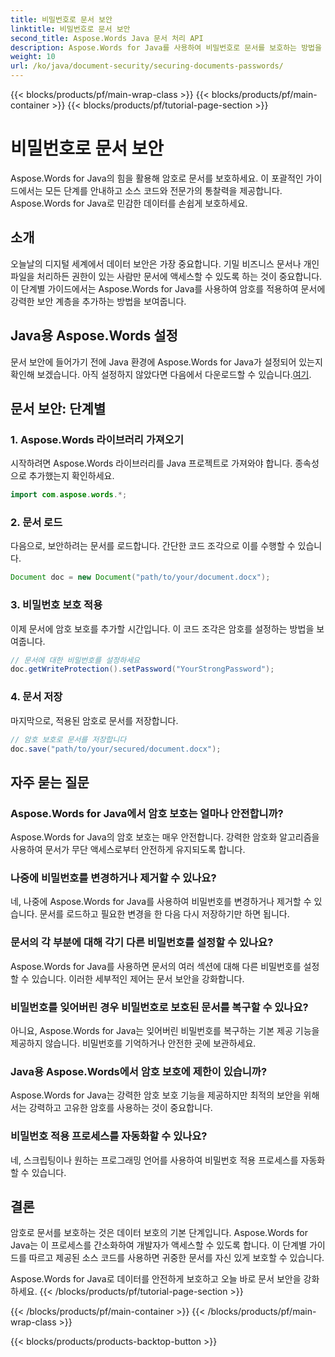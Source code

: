```yaml
---
title: 비밀번호로 문서 보안
linktitle: 비밀번호로 문서 보안
second_title: Aspose.Words Java 문서 처리 API
description: Aspose.Words for Java를 사용하여 비밀번호로 문서를 보호하는 방법을 알아보세요. 이 단계별 가이드에는 소스 코드와 전문가 팁이 포함되어 있습니다. 데이터를 보호하세요.
weight: 10
url: /ko/java/document-security/securing-documents-passwords/
---
```


{{< blocks/products/pf/main-wrap-class >}}
{{< blocks/products/pf/main-container >}}
{{< blocks/products/pf/tutorial-page-section >}}

# 비밀번호로 문서 보안


Aspose.Words for Java의 힘을 활용해 암호로 문서를 보호하세요. 이 포괄적인 가이드에서는 모든 단계를 안내하고 소스 코드와 전문가의 통찰력을 제공합니다. Aspose.Words for Java로 민감한 데이터를 손쉽게 보호하세요.


## 소개

오늘날의 디지털 세계에서 데이터 보안은 가장 중요합니다. 기밀 비즈니스 문서나 개인 파일을 처리하든 권한이 있는 사람만 문서에 액세스할 수 있도록 하는 것이 중요합니다. 이 단계별 가이드에서는 Aspose.Words for Java를 사용하여 암호를 적용하여 문서에 강력한 보안 계층을 추가하는 방법을 보여줍니다.

## Java용 Aspose.Words 설정

문서 보안에 들어가기 전에 Java 환경에 Aspose.Words for Java가 설정되어 있는지 확인해 보겠습니다. 아직 설정하지 않았다면 다음에서 다운로드할 수 있습니다.[여기](https://releases.aspose.com/words/java/).

## 문서 보안: 단계별

### 1. Aspose.Words 라이브러리 가져오기

시작하려면 Aspose.Words 라이브러리를 Java 프로젝트로 가져와야 합니다. 종속성으로 추가했는지 확인하세요.

```java
import com.aspose.words.*;
```

### 2. 문서 로드

다음으로, 보안하려는 문서를 로드합니다. 간단한 코드 조각으로 이를 수행할 수 있습니다.

```java
Document doc = new Document("path/to/your/document.docx");
```

### 3. 비밀번호 보호 적용

이제 문서에 암호 보호를 추가할 시간입니다. 이 코드 조각은 암호를 설정하는 방법을 보여줍니다.

```java
// 문서에 대한 비밀번호를 설정하세요
doc.getWriteProtection().setPassword("YourStrongPassword");
```

### 4. 문서 저장

마지막으로, 적용된 암호로 문서를 저장합니다.

```java
// 암호 보호로 문서를 저장합니다
doc.save("path/to/your/secured/document.docx");
```

## 자주 묻는 질문

### Aspose.Words for Java에서 암호 보호는 얼마나 안전합니까?

Aspose.Words for Java의 암호 보호는 매우 안전합니다. 강력한 암호화 알고리즘을 사용하여 문서가 무단 액세스로부터 안전하게 유지되도록 합니다.

### 나중에 비밀번호를 변경하거나 제거할 수 있나요?

네, 나중에 Aspose.Words for Java를 사용하여 비밀번호를 변경하거나 제거할 수 있습니다. 문서를 로드하고 필요한 변경을 한 다음 다시 저장하기만 하면 됩니다.

### 문서의 각 부분에 대해 각기 다른 비밀번호를 설정할 수 있나요?

Aspose.Words for Java를 사용하면 문서의 여러 섹션에 대해 다른 비밀번호를 설정할 수 있습니다. 이러한 세부적인 제어는 문서 보안을 강화합니다.

### 비밀번호를 잊어버린 경우 비밀번호로 보호된 문서를 복구할 수 있나요?

아니요, Aspose.Words for Java는 잊어버린 비밀번호를 복구하는 기본 제공 기능을 제공하지 않습니다. 비밀번호를 기억하거나 안전한 곳에 보관하세요.

### Java용 Aspose.Words에서 암호 보호에 제한이 있습니까?

Aspose.Words for Java는 강력한 암호 보호 기능을 제공하지만 최적의 보안을 위해서는 강력하고 고유한 암호를 사용하는 것이 중요합니다.

### 비밀번호 적용 프로세스를 자동화할 수 있나요?

네, 스크립팅이나 원하는 프로그래밍 언어를 사용하여 비밀번호 적용 프로세스를 자동화할 수 있습니다.

## 결론

암호로 문서를 보호하는 것은 데이터 보호의 기본 단계입니다. Aspose.Words for Java는 이 프로세스를 간소화하여 개발자가 액세스할 수 있도록 합니다. 이 단계별 가이드를 따르고 제공된 소스 코드를 사용하면 귀중한 문서를 자신 있게 보호할 수 있습니다.

Aspose.Words for Java로 데이터를 안전하게 보호하고 오늘 바로 문서 보안을 강화하세요.
{{< /blocks/products/pf/tutorial-page-section >}}

{{< /blocks/products/pf/main-container >}}
{{< /blocks/products/pf/main-wrap-class >}}

{{< blocks/products/products-backtop-button >}}
